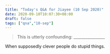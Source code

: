 ```yaml
---
title: "Today's Q&A for Jiayee (10 Sep 2020)"
date: 2020-09-10T10:07:30+08:00
draft: false
tags: ["qna","10-sep"]
---
```

> This is utterly confounding: ________________

When supposedly clever people do stupid things.
